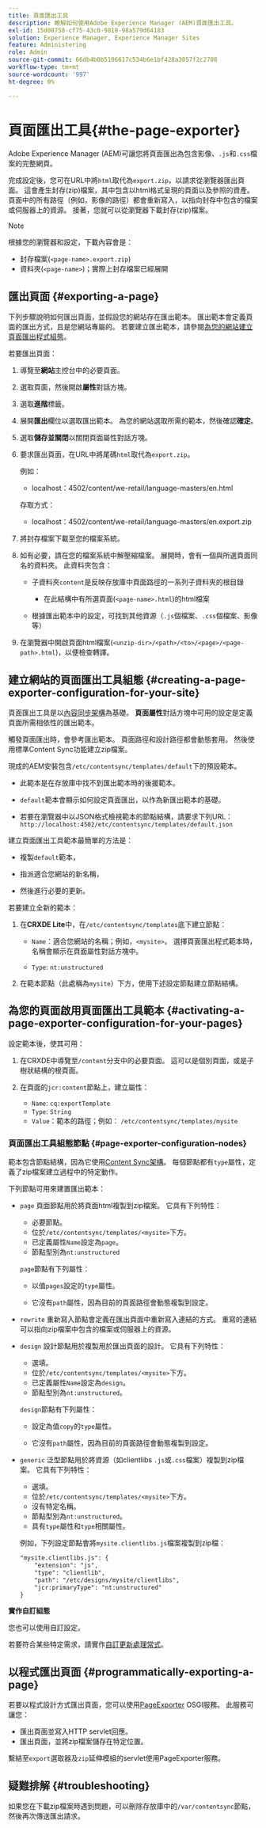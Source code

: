 ```yaml
---
title: 頁面匯出工具
description: 瞭解如何使用Adobe Experience Manager (AEM)頁面匯出工具。
exl-id: 15d08758-cf75-43c0-9818-98a579d64183
solution: Experience Manager, Experience Manager Sites
feature: Administering
role: Admin
source-git-commit: 66db4b0b5106617c534b6e1bf428a3057f2c2708
workflow-type: tm+mt
source-wordcount: '997'
ht-degree: 0%

---
```


# 頁面匯出工具{#the-page-exporter}

Adobe Experience Manager (AEM)可讓您將頁面匯出為包含影像、`.js`和`.css`檔案的完整網頁。

完成設定後，您可在URL中將`html`取代為`export.zip`，以請求從瀏覽器匯出頁面。 這會產生封存(zip)檔案，其中包含以html格式呈現的頁面以及參照的資產。 頁面中的所有路徑（例如，影像的路徑）都會重新寫入，以指向封存中包含的檔案或伺服器上的資源。 接著，您就可以從瀏覽器下載封存(zip)檔案。

>[!NOTE]
>
>根據您的瀏覽器和設定，下載內容會是：
>
>* 封存檔案(`<page-name>.export.zip`)
>* 資料夾(`<page-name>`)；實際上封存檔案已經展開

## 匯出頁面 {#exporting-a-page}

下列步驟說明如何匯出頁面，並假設您的網站存在匯出範本。 匯出範本會定義頁面的匯出方式，且是您網站專屬的。 若要建立匯出範本，請參閱[為您的網站建立頁面匯出程式組態](#creating-a-page-exporter-configuration-for-your-site)。

若要匯出頁面：

1. 導覽至&#x200B;**網站**&#x200B;主控台中的必要頁面。

1. 選取頁面，然後開啟&#x200B;**屬性**&#x200B;對話方塊。

1. 選取&#x200B;**進階**&#x200B;標籤。

1. 展開&#x200B;**匯出**欄位以選取匯出範本。
為您的網站選取所需的範本，然後確認**確定**。

1. 選取&#x200B;**儲存並關閉**&#x200B;以關閉頁面屬性對話方塊。

1. 要求匯出頁面，在URL中將尾碼`html`取代為`export.zip`。

   例如：
   * localhost：4502/content/we-retail/language-masters/en.html

   存取方式：
   * localhost：4502/content/we-retail/language-masters/en.export.zip

1. 將封存檔案下載至您的檔案系統。

1. 如有必要，請在您的檔案系統中解壓縮檔案。 展開時，會有一個與所選頁面同名的資料夾。 此資料夾包含：

   * 子資料夾`content`是反映存放庫中頁面路徑的一系列子資料夾的根目錄

      * 在此結構中有所選頁面(`<page-name>.html`)的html檔案

   * 根據匯出範本中的設定，可找到其他資源（`.js`個檔案、`.css`個檔案、影像等）

1. 在瀏覽器中開啟頁面html檔案(`<unzip-dir>/<path>/<to>/<page>/<page-path>.html`)，以便檢查轉譯。

## 建立網站的頁面匯出工具組態 {#creating-a-page-exporter-configuration-for-your-site}

頁面匯出工具是以[內容同步架構](https://developer.adobe.com/experience-manager/reference-materials/6-5/javadoc/com/day/cq/contentsync/package-summary.html)為基礎。 **頁面屬性**&#x200B;對話方塊中可用的設定是定義頁面所需相依性的匯出範本。

觸發頁面匯出時，會參考匯出範本。 頁面路徑和設計路徑都會動態套用。 然後使用標準Content Sync功能建立zip檔案。

現成的AEM安裝包含`/etc/contentsync/templates/default`下的預設範本。

* 此範本是在存放庫中找不到匯出範本時的後援範本。

* `default`範本會顯示如何設定頁面匯出，以作為新匯出範本的基礎。

* 若要在瀏覽器中以JSON格式檢視範本的節點結構，請要求下列URL：
  `http://localhost:4502/etc/contentsync/templates/default.json`

建立頁面匯出工具範本最簡單的方法是：

* 複製`default`範本，

* 指派適合您網站的新名稱，

* 然後進行必要的更新。

若要建立全新的範本：

1. 在&#x200B;**CRXDE Lite**&#x200B;中，在`/etc/contentsync/templates`底下建立節點：

   * `Name`：適合您網站的名稱；例如，`<mysite>`。 選擇頁面匯出程式範本時，名稱會顯示在頁面屬性對話方塊中。

   * `Type`: `nt:unstructured`

2. 在範本節點（此處稱為`mysite`）下方，使用下述設定節點建立節點結構。

## 為您的頁面啟用頁面匯出工具範本 {#activating-a-page-exporter-configuration-for-your-pages}

設定範本後，使其可用：

1. 在CRXDE中導覽至`/content`分支中的必要頁面。 這可以是個別頁面，或是子樹狀結構的根頁面。

1. 在頁面的`jcr:content`節點上，建立屬性：
   * `Name`: `cq:exportTemplate`
   * `Type`: `String`
   * `Value`：範本的路徑；例如： `/etc/contentsync/templates/mysite`

### 頁面匯出工具組態節點 {#page-exporter-configuration-nodes}

範本包含節點結構，因為它使用[Content Sync架構](https://developer.adobe.com/experience-manager/reference-materials/6-5/javadoc/com/day/cq/contentsync/package-summary.html)。 每個節點都有`type`屬性，定義了zip檔案建立過程中的特定動作。

<!-- For more details about the type property, see the Overview of configuration types section in the Content Sync framework page.
-->

下列節點可用來建置匯出範本：

* `page`
頁面節點用於將頁面html複製到zip檔案。 它具有下列特性：

   * 必要節點。
   * 位於`/etc/contentsync/templates/<mysite>`下方。
   * 已定義屬性`Name`設定為`page`。
   * 節點型別為`nt:unstructured`

  `page`節點有下列屬性：

   * 以值`pages`設定的`type`屬性。

   * 它沒有`path`屬性，因為目前的頁面路徑會動態複製到設定。
  <!--
  * The other properties are described in the Overview of configuration types section of the Content Sync framework.
  -->

* `rewrite`
重新寫入節點會定義在匯出頁面中重新寫入連結的方式。 重寫的連結可以指向zip檔案中包含的檔案或伺服器上的資源。
  <!-- See the Content Sync page for a complete description of the `rewrite` node. -->

* `design`
設計節點用於複製用於匯出頁面的設計。 它具有下列特性：

   * 選填。
   * 位於`/etc/contentsync/templates/<mysite>`下方。
   * 已定義屬性`Name`設定為`design`。
   * 節點型別為`nt:unstructured`。

  `design`節點有下列屬性：

   * 設定為值`copy`的`type`屬性。

   * 它沒有`path`屬性，因為目前的頁面路徑會動態複製到設定。

* `generic`
泛型節點用於將資源（如clientlibs `.js`或`.css`檔案）複製到zip檔案。 它具有下列特性：

   * 選填。
   * 位於`/etc/contentsync/templates/<mysite>`下方。
   * 沒有特定名稱。
   * 節點型別為`nt:unstructured`。
   * 具有`type`屬性和`type`相關屬性。<!--Has a `type` property and any `type` related properties as defined in the Overview of configuration types section of the Content Sync framework.-->

  例如，下列設定節點會將`mysite.clientlibs.js`檔案複製到zip檔：

  ```xml
  "mysite.clientlibs.js": {
      "extension": "js",
      "type": "clientlib",
      "path": "/etc/designs/mysite/clientlibs",
      "jcr:primaryType": "nt:unstructured"
  }
  ```

**實作自訂組態**

您也可以使用自訂設定。

<!--
As you may have noticed in the node structure, the **Geometrixx** page export template has a `logo` node with a `type` property set to `image`. This is a special configuration type that has been created to copy the image logo to the zip file. 
-->

若要符合某些特定需求，請實作[自訂更新處理常式](https://developer.adobe.com/experience-manager/reference-materials/6-5/javadoc/com/day/cq/contentsync/handler/package-summary.html)。

<!-- To meet some specific requirements, you may need to implement a custom `type` property. To do so, see the Implementing a custom update handler section in the Content Sync page.
-->

## 以程式匯出頁面 {#programmatically-exporting-a-page}

若要以程式設計方式匯出頁面，您可以使用[PageExporter](https://developer.adobe.com/experience-manager/reference-materials/6-5/javadoc/index.html?com/day/cq/wcm/contentsync/PageExporter.html) OSGI服務。 此服務可讓您：

* 匯出頁面並寫入HTTP servlet回應。
* 匯出頁面，並將zip檔案儲存在特定位置。

繫結至`export`選取器及`zip`延伸模組的servlet使用PageExporter服務。

## 疑難排解 {#troubleshooting}

如果您在下載zip檔案時遇到問題，可以刪除存放庫中的`/var/contentsync`節點，然後再次傳送匯出請求。
